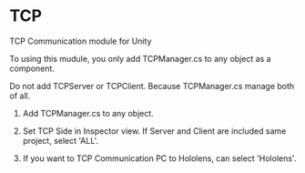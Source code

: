 # TCP
TCP Communication module for Unity

To using this mudule, you only add TCPManager.cs to any object as a component. 


Do not add TCPServer or TCPClient. Because TCPManager.cs manage both of all.


1. Add TCPManager.cs to any object.


2. Set TCP Side in Inspector view.
   If Server and Client are included same project, select 'ALL'.

3. If you want to TCP Communication PC to Hololens, can select 'Hololens'.
